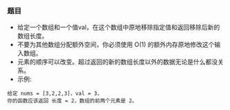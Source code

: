 ### 题目
* 给定一个数组和一个值val，在这个数组中原地移除指定值和返回移除后新的数组长度。
* 不要为其他数组分配额外空间，你必须使用 O(1) 的额外内存原地修改这个输入数组。
* 元素的顺序可以改变。超过返回的新的数组长度以外的数据无论是什么都没关系。
* 示例:
```
给定 nums = [3,2,2,3]，val = 3，
你的函数应该返回 长度 = 2，数组的前两个元素是 2。
```
